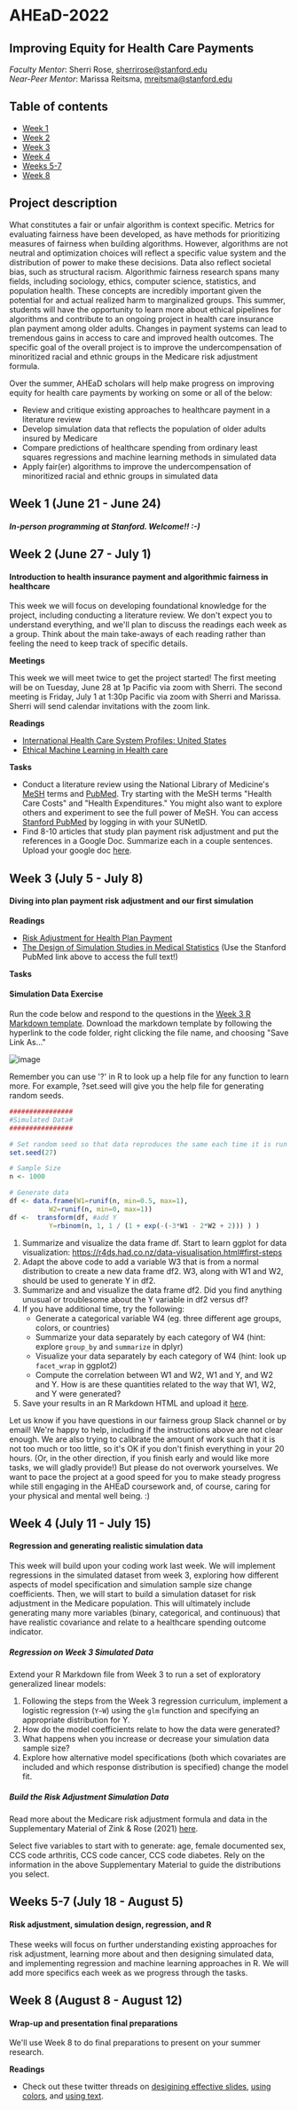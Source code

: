 # AHEaD-2022

## Improving Equity for Health Care Payments

*Faculty Mentor*: Sherri Rose, [sherrirose@stanford.edu](mailto:sherrirose@stanford.edu) </br>
*Near-Peer Mentor*: Marissa Reitsma, [mreitsma@stanford.edu](mailto:mreitsma@stanford.edu)

## Table of contents
- [Week 1](#week-1-june-21---june-24)
- [Week 2](#week-2-june-27---july-1)
- [Week 3](#week-3-july-5---july-8)
- [Week 4](#week-4-july-11---july-15)
- [Weeks 5-7](#weeks-5-7-july-18---august-5)
- [Week 8](#week-8-august-8---august-12)

## Project description
What constitutes a fair or unfair algorithm is context specific. Metrics for evaluating fairness have been developed, as have methods for prioritizing measures of fairness when building algorithms. However, algorithms are not neutral and optimization choices will reflect a specific value system and the distribution of power to make these decisions. Data also reflect societal bias, such as structural racism. Algorithmic fairness research spans many fields, including sociology, ethics, computer science, statistics, and population health. These concepts are incredibly important given the potential for and actual realized harm to marginalized groups. This summer,  students will have the opportunity to learn more about ethical pipelines for algorithms and contribute to an ongoing project in health care insurance plan payment among older adults.  Changes in payment systems can lead to tremendous gains in access to care and improved health outcomes.  The specific goal of the overall project is to improve the undercompensation of minoritized racial and ethnic groups in the Medicare risk adjustment formula. 

Over the summer, AHEaD scholars will help make progress on improving equity for health care payments by working on some or all of the below: 

- Review and critique existing approaches to healthcare payment in a literature review
- Develop simulation data that reflects the population of older adults insured by Medicare
- Compare predictions of healthcare spending from ordinary least squares regressions and machine learning methods in simulated data
- Apply fair(er) algorithms to improve the undercompensation of minoritized racial and ethnic groups in simulated data

## Week 1 (June 21 - June 24)

#### *In-person programming at Stanford. Welcome!! :-)*

## Week 2 (June 27 - July 1)

#### Introduction to health insurance payment and algorithmic fairness in healthcare

This week we will focus on developing foundational knowledge for the project, including conducting a literature review. We don't expect you to understand everything, and we'll plan to discuss the readings each week as a group. Think about the main take-aways of each reading rather than feeling the need to keep track of specific details. 

**Meetings** 

This week we will meet twice to get the project started! The first meeting will be on Tuesday, June 28 at 1p Pacific via zoom with Sherri. The second meeting is Friday, July 1 at 1:30p Pacific via zoom with Sherri and Marissa. Sherri will send calendar invitations with the zoom link.

**Readings** 

- [International Health Care System Profiles: United States](https://www.commonwealthfund.org/international-health-policy-center/countries/united-states)
- [Ethical Machine Learning in Health care](https://github.com/MarissaReitsma/AHEaD-2022/raw/main/Readings/Chen%202021.pdf)


**Tasks** 
- Conduct a literature review using the National Library of Medicine's
  [MeSH](https://www.ncbi.nlm.nih.gov/mesh) terms and
  [PubMed](https://pubmed.ncbi.nlm.nih.gov/). Try starting with the MeSH terms "Health Care Costs" and "Health Expenditures." You might also want to explore others and experiment to see the full power of MeSH. You can access [Stanford PubMed](https://pubmed-ncbi-nlm-nih-gov.laneproxy.stanford.edu/?otool=stanford&holding=F1000) by logging in with your SUNetID.
- Find 8-10 articles that study plan payment risk adjustment and put the references in a Google Doc. Summarize each in a couple sentences. Upload your google doc [here](https://drive.google.com/drive/u/2/folders/1dl5aoBucVoZpRxfUJIgpTaaCs02RI4G4).

## Week 3 (July 5 - July 8)

#### Diving into plan payment risk adjustment and our first simulation

**Readings** 
- [Risk Adjustment for Health Plan Payment](https://github.com/MarissaReitsma/AHEaD-2022/raw/main/Readings/2018_EllisMartinsRose_RABook.pdf)
- [The Design of Simulation Studies in Medical Statistics](https://onlinelibrary.wiley.com/doi/abs/10.1002/sim.2673) (Use the Stanford PubMed link above to access the full text!)

**Tasks** 


#### Simulation Data Exercise

Run the code below and respond to the questions in the [Week 3 R Markdown template](https://github.com/MarissaReitsma/AHEaD-2022/tree/main/Code). Download the markdown template by following the hyperlink to the code folder, right clicking the file name, and choosing "Save Link As..."

![image](https://user-images.githubusercontent.com/63253799/176952548-d21c7d75-d0fb-44ef-b343-f28f3be3d432.png)

Remember you can use '?' in R to look up a help file for any function to learn more. For example, ?set.seed will give you the help file for generating random seeds.

```r
################
#Simulated Data#
################

# Set random seed so that data reproduces the same each time it is run
set.seed(27)

# Sample Size
n <- 1000

# Generate data
df <- data.frame(W1=runif(n, min=0.5, max=1),
		  W2=runif(n, min=0, max=1))
df <-  transform(df, #add Y
		  Y=rbinom(n, 1, 1 / (1 + exp(-(-3*W1 - 2*W2 + 2))) ) )
```
1) Summarize and visualize the data frame df. Start to learn ggplot for data visualization: https://r4ds.had.co.nz/data-visualisation.html#first-steps
2) Adapt the above code to add a variable W3 that is from a normal distribution to create a new data frame df2. W3, along with W1 and W2, should be used to generate Y in df2.
3) Summarize and and visualize the data frame df2. Did you find anything unusual or troublesome about the Y variable in df2 versus df?
4) If you have additional time, try the following:
	+ Generate a categorical variable W4 (eg. three different age groups, colors, or countries)
	+ Summarize your data separately by each category of W4 (hint: explore `group_by` and `summarize` in dplyr)
	+ Visualize your data separately by each category of W4 (hint: look up `facet_wrap` in ggplot2)
	+ Compute the correlation between W1 and W2, W1 and Y, and W2 and Y. How is are these quantities related to the way that W1, W2, and Y were generated?
5) Save your results in an R Markdown HTML and upload it [here](https://drive.google.com/drive/u/2/folders/1llPziG8XUFz9unH474nPrSAslk-JzPak).

Let us know if you have questions in our fairness group Slack channel or by email! We're happy to help, including if the instructions above are not clear enough. We are also trying to calibrate the amount of work such that it is not too much or too little, so it's OK if you don't finish everything in your 20 hours. (Or, in the other direction, if you finish early and would like more tasks, we will gladly provide!) But please do not overwork yourselves. We want to pace the project at a good speed for you to make steady progress while still engaging in the AHEaD coursework and, of course, caring for your physical and mental well being. :)

## Week 4 (July 11 - July 15)

#### Regression and generating realistic simulation data

This week will build upon your coding work last week. We will implement regressions in the simulated dataset from week 3, exploring how different aspects of model specification and simulation sample size change coefficients. Then, we will start to build a simulation dataset for risk adjustment in the Medicare population. This will ultimately include generating many more variables (binary, categorical, and continuous) that have realistic covariance and relate to a healthcare spending outcome indicator.

##### Regression on Week 3 Simulated Data

Extend your R Markdown file from Week 3 to run a set of exploratory generalized linear models:

1) Following the steps from the Week 3 regression curriculum, implement a logistic regression (`Y~W`) using the `glm` function and specifying an appropriate distribution for Y.
2) How do the model coefficients relate to how the data were generated?
3) What happens when you increase or decrease your simulation data sample size? 
4) Explore how alternative model specifications (both which covariates are included and which response distribution is specified) change the model fit.

##### Build the Risk Adjustment Simulation Data

Read more about the Medicare risk adjustment formula and data in the Supplementary Material of Zink & Rose (2021) [here](https://informatics.bmj.com/content/bmjhci/28/1/e100414.full.pdf?with-ds=yes).

Select five variables to start with to generate: age, female documented sex, CCS code arthritis, CCS code cancer, CCS code diabetes. Rely on the information in the above Supplementary Material to guide the distributions you select.

## Weeks 5-7 (July 18 - August 5)

#### Risk adjustment, simulation design, regression, and R

These weeks will focus on further understanding existing approaches for risk adjustment, learning more about and then designing simulated data, and implementing regression and machine learning approaches in R. We will add more specifics each week as we progress through the tasks.

## Week 8 (August 8 - August 12)

#### Wrap-up and presentation final preparations

We'll use Week 8 to do final preparations to present on your summer research. 

**Readings**

- Check out these twitter threads on [desigining effective slides](https://twitter.com/iamscicomm/status/1532531980398641164), [using colors](https://twitter.com/iamscicomm/status/1531651972776054785), and [using text](https://twitter.com/iamscicomm/status/1531766604626857989).







